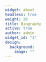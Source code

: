 ```yaml
---
widget: about
headless: true
weight: 20
title: Biography
active: true
author: admin
widget_id: "1"
design:
  background:
    image: ""
---
```

